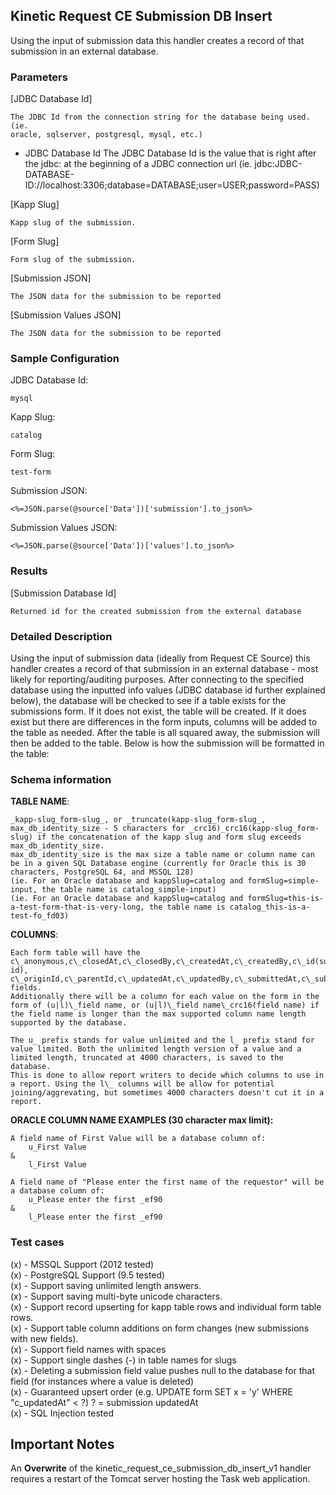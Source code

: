 ## Kinetic Request CE Submission DB Insert
Using the input of submission data this handler creates a record of that submission
in an external database.

### Parameters
[JDBC Database Id]

    The JDBC Id from the connection string for the database being used. (ie. 
    oracle, sqlserver, postgresql, mysql, etc.)

- JDBC Database Id
    The JDBC Database Id is the value that is right after the jdbc: at the beginning of a JDBC connection url
(ie. jdbc:JDBC-DATABASE-ID://localhost:3306;database=DATABASE;user=USER;password=PASS)

[Kapp Slug]  

    Kapp slug of the submission.

[Form Slug]  

    Form slug of the submission.

[Submission JSON]  

    The JSON data for the submission to be reported

[Submission Values JSON]  

    The JSON data for the submission to be reported

### Sample Configuration
JDBC Database Id:  

    mysql

Kapp Slug:  

    catalog

Form Slug:  

    test-form

Submission JSON:  

    <%=JSON.parse(@source['Data'])['submission'].to_json%>

Submission Values JSON:

    <%=JSON.parse(@source['Data'])['values'].to_json%>


### Results
[Submission Database Id]  

    Returned id for the created submission from the external database

### Detailed Description
Using the input of submission data (ideally from Request CE Source) this handler
creates a record of that submission in an external database - most likely for 
reporting/auditing purposes. After connecting to the specified database using
the inputted info values (JDBC database id further explained below), the database
will be checked to see if a table exists for the submissions form. If it does not
exist, the table will be created. If it does exist but there are differences in
the form inputs, columns will be added to the table as needed. After the table
is all squared away, the submission will then be added to the table. Below is
how the submission will be formatted in the table:

### Schema information

**TABLE NAME**:

    _kapp-slug_form-slug_, or _truncate(kapp-slug_form-slug_, max_db_identity_size - 5 characters for _crc16)_crc16(kapp-slug_form-slug) if the concatenation of the kapp slug and form slug exceeds max_db_identity_size.
    max_db_identity_size is the max size a table name or column name can be in a given SQL Database engine (currently for Oracle this is 30 characters, PostgreSQL 64, and MSSQL 128)
    (ie. For an Oracle database and kappSlug=catalog and formSlug=simple-input, the table name is catalog_simple-input)
    (ie. For an Oracle database and kappSlug=catalog and formSlug=this-is-a-test-form-that-is-very-long, the table name is catalog_this-is-a-test-fo_fd03)

**COLUMNS**:

    Each form table will have the c\_anonymous,c\_closedAt,c\_closedBy,c\_createdAt,c\_createdBy,c\_id(submission id), c\_originId,c\_parentId,c\_updatedAt,c\_updatedBy,c\_submittedAt,c\_submittedBy fields.
    Additionally there will be a column for each value on the form in the form of (u|l)\_field name, or (u|l)\_field name\_crc16(field name) if the field name is longer than the max supported column name length supported by the database.

    The u_ prefix stands for value unlimited and the l_ prefix stand for value limited. Both the unlimited length version of a value and a limited length, truncated at 4000 characters, is saved to the database.
    This is done to allow report writers to decide which columns to use in a report. Using the l\_ columns will be allow for potential joining/aggrevating, but sometimes 4000 characters doesn't cut it in a report.


**ORACLE COLUMN NAME EXAMPLES (30 character max limit):**

    A field name of First Value will be a database column of:
        u_First Value
    &
        l_First Value

    A field name of "Please enter the first name of the requestor" will be a database column of:
        u_Please enter the first _ef90
    &
        l_Please enter the first _ef90


### Test cases

(x) - MSSQL Support (2012 tested)  
(x) - PostgreSQL Support (9.5 tested)  
(x) - Support saving unlimited length answers.  
(x) - Support saving multi-byte unicode characters.  
(x) - Support record upserting for kapp table rows and individual form table rows.  
(x) - Support table column additions on form changes (new submissions with new fields).  
(x) - Support field names with spaces  
(x) - Support single dashes (-) in table names for slugs  
(x) - Deleting a submission field value pushes null to the database for that field (for instances where a value is deleted)  
(x) - Guaranteed upsert order (e.g. UPDATE form SET x = 'y' WHERE "c_updatedAt" < ?) ? = submission updatedAt  
(x) - SQL Injection tested

## Important Notes
An **Overwrite** of the kinetic_request_ce_submission_db_insert_v1 handler requires a restart of the Tomcat server hosting the Task web application. 